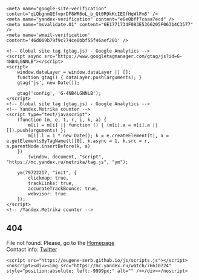 <html lang="en-us" dir="ltr" xmlns="http://www.w3.org/1999/xhtml">
<head>
    <meta charset="utf-8" />
    <meta http-equiv="X-UA-Compatible" content="IE=edge,chrome=1" />
    <meta name="viewport" content="width=device-width,initial-scale=1" />
    <link rel="shortcut icon" type="image/x-icon" href="https://eugene-serb.github.io/img/icon.ico" />
    <link rel="stylesheet" type="text/css" href="https://eugene-serb.github.io/css/styles.css" />

    <meta name="google-site-verification" content="qLQbgnmQEfvprDF8WR6oL_b_Qt0R9kKcIEOfHqWlFm8" />
    <meta name="yandex-verification" content="e6e0bff7caaa7ecd" />
    <meta name="msvalidate.01" content="6E1771734F083E5366205F06314C3577" />
    <meta name='wmail-verification' content='46d069b79f9c774ce0bbf55f46aef201' />

    <!-- Global site tag (gtag.js) - Google Analytics -->
    <script async src="https://www.googletagmanager.com/gtag/js?id=G-4NB4LGNNLB"></script>
    <script>
        window.dataLayer = window.dataLayer || [];
        function gtag() { dataLayer.push(arguments); }
        gtag('js', new Date());

        gtag('config', 'G-4NB4LGNNLB');
    </script>
    <!-- Global site tag (gtag.js) - Google Analytics -->
    <!-- Yandex.Metrika counter -->
    <script type="text/javascript">
        (function (m, e, t, r, i, k, a) {
            m[i] = m[i] || function () { (m[i].a = m[i].a || []).push(arguments) };
            m[i].l = 1 * new Date(); k = e.createElement(t), a = e.getElementsByTagName(t)[0], k.async = 1, k.src = r, a.parentNode.insertBefore(k, a)
        })
            (window, document, "script", "https://mc.yandex.ru/metrika/tag.js", "ym");

        ym(79722217, "init", {
            clickmap: true,
            trackLinks: true,
            accurateTrackBounce: true,
            webvisor: true
        });
    </script>
    <!-- /Yandex.Metrika counter -->
</head>
<body>
    <section class="banner-container">
        <div class="banner">
            <h1>404</h1>
            <span>File not found. Please, go to the </span><a href="https://eugene-serb.github.io/" target="_self">Homepage</a><br />
            <span>Contact info: </span><a href="https://twitter.com/eugene_serb/" target="_blank">Twitter</a>
        </div>
    </section>

    <script src="https://eugene-serb.github.io/js/scripts.js"></script>
    <noscript><div><img src="https://mc.yandex.ru/watch/76610724" style="position:absolute; left:-9999px;" alt="" /></div></noscript>
</body>
</html>

